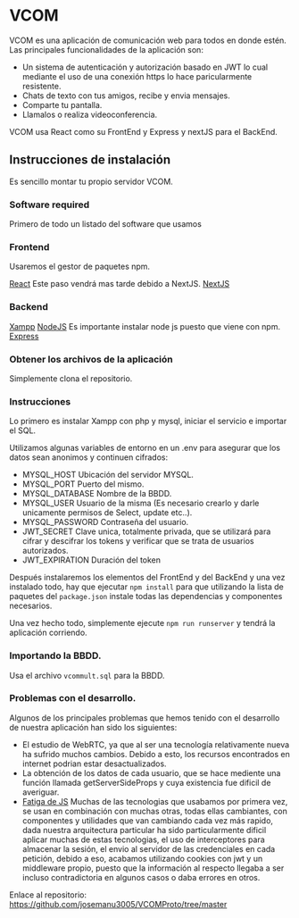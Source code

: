 # VCOM

VCOM es una aplicación de comunicación web para todos en donde estén.
Las principales funcionalidades de la aplicación son:
- Un sistema de autenticación y autorización basado en JWT lo cual mediante el uso de una conexión https lo hace paricularmente resistente.
- Chats de texto con tus amigos, recibe y envia mensajes.
- Comparte tu pantalla.
- Llamalos o realiza videoconferencia.

VCOM usa React como su FrontEnd y Express y nextJS para el BackEnd.

## Instrucciones de instalación
Es sencillo montar tu propio servidor VCOM.


### Software required
Primero de todo un listado del software que usamos

### Frontend
Usaremos el gestor de paquetes npm. 

[React](https://es.reactjs.org/docs/create-a-new-react-app.html) Este paso vendrá mas tarde debido a NextJS.
[NextJS](https://johnserrano.co/blog/introduccion-a-next-js-el-framework-de-react) 

### Backend
[Xampp](https://www.apachefriends.org/es/index.html)
[NodeJS](https://nodejs.org/es/download/) Es importante instalar node js puesto que viene con npm.
[Express](https://expressjs.com/es/)



### Obtener los archivos de la aplicación
Simplemente clona el repositorio.


### Instrucciones
Lo primero es instalar Xampp con php y mysql, iniciar el servicio e importar el SQL.

Utilizamos algunas variables de entorno en un .env para asegurar que los datos sean anonimos y continuen cifrados:
- MYSQL_HOST Ubicación del servidor MYSQL.
- MYSQL_PORT Puerto del mismo.
- MYSQL_DATABASE Nombre de la BBDD.
- MYSQL_USER Usuario de la misma (Es necesario crearlo y darle unicamente permisos de Select, update etc..).
- MYSQL_PASSWORD Contraseña del usuario.
- JWT_SECRET Clave unica, totalmente privada, que se utilizará para cifrar y descifrar los tokens y verificar que se trata de usuarios autorizados.
- JWT_EXPIRATION Duración del token

Después instalaremos los elementos del FrontEnd y del BackEnd y una vez instalado todo, hay que ejecutar `npm install` para que utilizando la lista de paquetes del `package.json` instale todas las dependencias y componentes necesarios.

Una vez hecho todo, simplemente ejecute `npm run runserver` y tendrá la aplicación corriendo.



### Importando la BBDD.
Usa el archivo `vcommult.sql` para la BBDD.


### Problemas con el desarrollo.
Algunos de los principales problemas que hemos tenido con el desarrollo de nuestra aplicación han sido los siguientes:

- El estudio de WebRTC, ya que al ser una tecnología relativamente nueva ha sufrido muchos cambios. Debido a esto, los recursos encontrados en internet podrian estar desactualizados.
- La obtención de los datos de cada usuario, que se hace mediente una función llamada getServerSideProps y cuya existencia fue dificil de averiguar.
- [Fatiga de JS](https://medium.com/@sergiodxa/sobre-el-ecosistema-y-la-fatiga-de-javascript-73027048413f) Muchas de las tecnologias que usabamos por primera vez, se usan en combinación con muchas otras, todas ellas cambiantes, con componentes y utilidades que van cambiando cada vez más rapido, dada nuestra arquitectura particular ha sido particularmente dificil aplicar muchas de estas tecnologias, el uso de interceptores para almacenar la sesión, el envio al servidor de las credenciales en cada petición, debido a eso, acabamos utilizando cookies con jwt y un middleware propio, puesto que la información al respecto llegaba a ser incluso contradictoria en algunos casos o daba errores en otros.

Enlace al repositorio: https://github.com/josemanu3005/VCOMProto/tree/master


